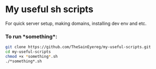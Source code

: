 # My useful sh scripts
For quick server setup, making domains, installing dev env and etc.

### To run \*something\*:

```sh
git clone https://github.com/TheSainEyereg/my-useful-scripts.git
cd my-useful-scripts
chmod +x *something*.sh
./*something*.sh
```